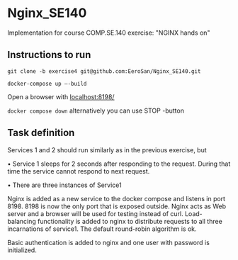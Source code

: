 # Nginx_SE140
Implementation for course COMP.SE.140 exercise: "NGINX hands on"

## Instructions to run
`git clone -b exercise4 git@github.com:EeroSan/Nginx_SE140.git`

`docker-compose up –-build`

Open a browser with [localhost:8198/](http://localhost:8198/)

`docker compose down` alternatively you can use STOP -button

## Task definition
Services 1 and 2 should run similarly as in the previous exercise, but

• Service 1 sleeps for 2 seconds after responding to the request. During that time the service cannot respond to next request.

• There are three instances of Service1

Nginx is added as a new service to the docker compose and listens in port 8198. 8198 is now the only port
that is exposed outside. Nginx acts as Web server and a browser will be used for testing instead of curl.
Load-balancing functionality is added to nginx to distribute requests to all three incarnations of service1.
The default round-robin algorithm is ok.

Basic authentication is added to nginx and one user with password is initialized.
